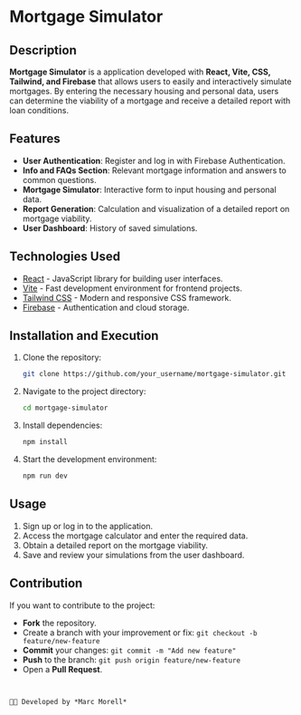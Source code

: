 # Mortgage Simulator

## Description

**Mortgage Simulator** is a application developed with **React, Vite, CSS, Tailwind, and Firebase** that allows users to easily and interactively simulate mortgages. By entering the necessary housing and personal data, users can determine the viability of a mortgage and receive a detailed report with loan conditions.

## Features

- **User Authentication**: Register and log in with Firebase Authentication.
- **Info and FAQs Section**: Relevant mortgage information and answers to common questions.
- **Mortgage Simulator**: Interactive form to input housing and personal data.
- **Report Generation**: Calculation and visualization of a detailed report on mortgage viability.
- **User Dashboard**: History of saved simulations.
  

## Technologies Used

- [React](https://reactjs.org/) - JavaScript library for building user interfaces.
- [Vite](https://vitejs.dev/) - Fast development environment for frontend projects.
- [Tailwind CSS](https://tailwindcss.com/) - Modern and responsive CSS framework.
- [Firebase](https://firebase.google.com/) - Authentication and cloud storage.

## Installation and Execution

1. Clone the repository:
   ```bash
   git clone https://github.com/your_username/mortgage-simulator.git
   ```
2. Navigate to the project directory:
   ```bash
   cd mortgage-simulator
   ```
3. Install dependencies:
   ```bash
   npm install
   ```
4. Start the development environment:
   ```bash
   npm run dev
   ```

## Usage

1. Sign up or log in to the application.
2. Access the mortgage calculator and enter the required data.
3. Obtain a detailed report on the mortgage viability.
4. Save and review your simulations from the user dashboard.

## Contribution

If you want to contribute to the project:
- **Fork** the repository.
- Create a branch with your improvement or fix: `git checkout -b feature/new-feature`
- **Commit** your changes: `git commit -m "Add new feature"`
- **Push** to the branch: `git push origin feature/new-feature`
- Open a **Pull Request**.

```


👨‍💻 Developed by *Marc Morell*
